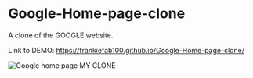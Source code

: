 # Google-Home-page-clone
A clone of the GOOGLE website.

Link to DEMO: https://frankiefab100.github.io/Google-Home-page-clone/

![Google home page MY CLONE](https://user-images.githubusercontent.com/46662771/114272734-3b98f900-9a0f-11eb-8753-2147d81d55e0.JPG)
